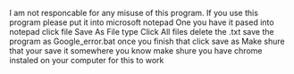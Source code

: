 I am not responcable for any misuse of this program.
If you use this program please put it into microsoft notepad
One you have it pased into notepad 
click file
Save As
File type Click All files
delete the .txt
save the program as 
Google_error.bat
once you finish that click save as 
Make shure that your save it somewhere you know 
make shure you have chrome instaled on your computer for this to work 
